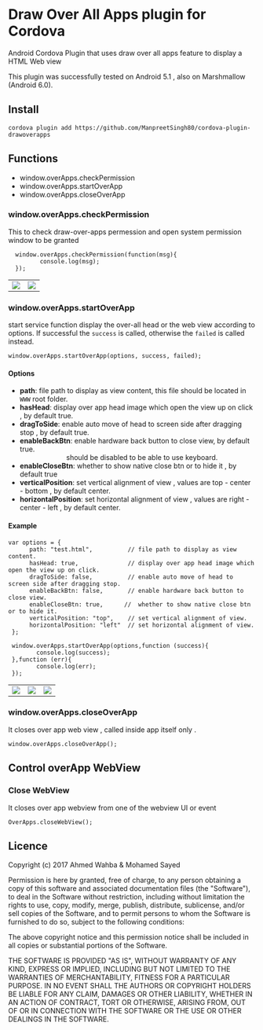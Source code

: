 Draw Over All Apps plugin for Cordova
===============================


Android Cordova Plugin that uses draw over all apps feature to display a HTML Web view

This plugin was successfully tested on Android 5.1 , also on Marshmallow (Android 6.0).

## Install  ##

    cordova plugin add https://github.com/ManpreetSingh80/cordova-plugin-drawoverapps
    


    
## Functions

 - window.overApps.checkPermission
 - window.overApps.startOverApp
 - window.overApps.closeOverApp
 
### window.overApps.checkPermission
This to check draw-over-apps permession and open system permission window to be granted  

      window.overApps.checkPermission(function(msg){
             console.log(msg);
      });

|                                    |                                     |
| ---------------------------------  | --------------------------------    |
|<img  src="shots/permission.png"  />| <img src="shots/permission2.png"  />|



### window.overApps.startOverApp

start service function display the over-all head or the web view according to options. If successful the `success` is called,
otherwise the `failed` is called instead.

    window.overApps.startOverApp(options, success, failed);

#### Options

 - **path**: file path to display as view content, this file should be located in  `WWW` root folder.
 - **hasHead**: display over app head image which open the view up on click , by default true.
 - **dragToSide**: enable auto move of head to screen side after dragging stop , by default true.
 - **enableBackBtn**: enable hardware back button to close view, by default true.
   <br/>&nbsp;&nbsp;&nbsp;&nbsp;&nbsp;&nbsp;&nbsp;&nbsp;&nbsp;&nbsp;&nbsp;&nbsp;&nbsp;&nbsp;&nbsp;&nbsp;&nbsp;&nbsp;&nbsp;&nbsp;&nbsp;&nbsp;&nbsp;
    should be disabled to be able to use keyboard. 
 - **enableCloseBtn**: whether to show native close btn or to hide it , by default true
 - **verticalPosition**: set vertical alignment of view , values are top - center - bottom , by default center. 
 - **horizontalPosition**: set horizontal alignment of view , values are right - center - left , by default center.

#### Example

    var options = {
          path: "test.html",          // file path to display as view content.
          hasHead: true,              // display over app head image which open the view up on click.
          dragToSide: false,          // enable auto move of head to screen side after dragging stop. 
          enableBackBtn: false,       // enable hardware back button to close view.
          enableCloseBtn: true,      //  whether to show native close btn or to hide it.
          verticalPosition: "top",    // set vertical alignment of view.
          horizontalPosition: "left"  // set horizontal alignment of view. 
     };
     
     window.overApps.startOverApp(options,function (success){
       		console.log(success);
     },function (err){
       		console.log(err);
     });

|                                    |                                     |                                    |
| ---------------------------------  | --------------------------------    | -----------------------------------|
|<img  src="shots/overAppHead.png" />| <img src="shots/overAppHead1.png"/> |<img src="shots/overAppView.png"  />|

### window.overApps.closeOverApp

It closes over app web view , called inside app itself only .

    window.overApps.closeOverApp();

## Control overApp WebView

### Close WebView 

It closes over app webview from one of the webview UI or event  

    OverApps.closeWebView();




## Licence ##


Copyright (c) 2017	Ahmed Wahba & Mohamed Sayed

Permission is here by granted, free of charge, to any person obtaining a copy
of this software and associated documentation files (the "Software"), to deal
in the Software without restriction, including without limitation the rights
to use, copy, modify, merge, publish, distribute, sublicense, and/or sell
copies of the Software, and to permit persons to whom the Software is
furnished to do so, subject to the following conditions:

The above copyright notice and this permission notice shall be included in
all copies or substantial portions of the Software.

THE SOFTWARE IS PROVIDED "AS IS", WITHOUT WARRANTY OF ANY KIND, EXPRESS OR
IMPLIED, INCLUDING BUT NOT LIMITED TO THE WARRANTIES OF MERCHANTABILITY,
FITNESS FOR A PARTICULAR PURPOSE. IN NO EVENT SHALL THE
AUTHORS OR COPYRIGHT HOLDERS BE LIABLE FOR ANY CLAIM, DAMAGES OR OTHER
LIABILITY, WHETHER IN AN ACTION OF CONTRACT, TORT OR OTHERWISE, ARISING FROM,
OUT OF OR IN CONNECTION WITH THE SOFTWARE OR THE USE OR OTHER DEALINGS IN
THE SOFTWARE.
